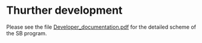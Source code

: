 
# Thurther development

Please see the file [Developer_documentation.pdf](Developer_documentation.pdf) for the detailed scheme of the SB program.
